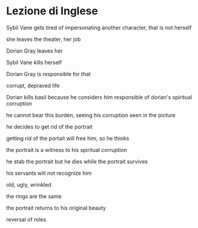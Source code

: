 # Lezione di Inglese

Sybil Vane gets tired of impersonating another character, that is not herself

she leaves the theater, her job


Dorian Gray leaves her

Sybil Vane kills herself

Dorian Gray is responsible for that

corrupt, depraved life

Dorian kills basil because he considers him responsible of dorian's spiritual corruption

he cannot bear this burden, seeing his corruption seen in the picture

he decides to get rid of the portrait

getting rid of the portait will free him, so he thinks


the portrait is a witness to his spiritual corruption


he stab the portrait but he dies while the portrait survives

his servants will not recognize him

old, ugly, wrinkled

the rings are the same 

the portrait returns to his original beauty


reversal of roles
<!--stackedit_data:
eyJoaXN0b3J5IjpbLTE2ODIzMDExNDEsLTExMzAwNzIyNDZdfQ
==
-->